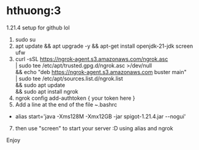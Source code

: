 # hthuong:3
1.21.4 setup for github lol
1. sudo su
2. apt update && apt upgrade -y && apt-get install openjdk-21-jdk screen ufw
3. curl -sSL https://ngrok-agent.s3.amazonaws.com/ngrok.asc \
	| sudo tee /etc/apt/trusted.gpg.d/ngrok.asc >/dev/null \
	&& echo "deb https://ngrok-agent.s3.amazonaws.com buster main" \
	| sudo tee /etc/apt/sources.list.d/ngrok.list \
	&& sudo apt update \
	&& sudo apt install ngrok
4. ngrok config add-authtoken { your token here }
5. Add a line at the end of the file ~\.bashrc
- alias start='java -Xms128M -Xmx12GB -jar spigot-1.21.4.jar --nogui'
7. then use "screen" to start your server :D using alias and ngrok

Enjoy
